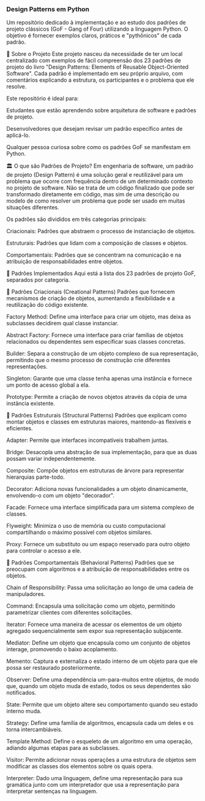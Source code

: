 ### Design Patterns em Python
Um repositório dedicado à implementação e ao estudo dos padrões de projeto clássicos (GoF - Gang of Four) utilizando a linguagem Python. O objetivo é fornecer exemplos claros, práticos e "pythônicos" de cada padrão.

📖 Sobre o Projeto
Este projeto nasceu da necessidade de ter um local centralizado com exemplos de fácil compreensão dos 23 padrões de projeto do livro "Design Patterns: Elements of Reusable Object-Oriented Software". Cada padrão é implementado em seu próprio arquivo, com comentários explicando a estrutura, os participantes e o problema que ele resolve.

Este repositório é ideal para:

Estudantes que estão aprendendo sobre arquitetura de software e padrões de projeto.

Desenvolvedores que desejam revisar um padrão específico antes de aplicá-lo.

Qualquer pessoa curiosa sobre como os padrões GoF se manifestam em Python.

🏛️ O que são Padrões de Projeto?
Em engenharia de software, um padrão de projeto (Design Pattern) é uma solução geral e reutilizável para um problema que ocorre com frequência dentro de um determinado contexto no projeto de software. Não se trata de um código finalizado que pode ser transformado diretamente em código, mas sim de uma descrição ou modelo de como resolver um problema que pode ser usado em muitas situações diferentes.

Os padrões são divididos em três categorias principais:

Criacionais: Padrões que abstraem o processo de instanciação de objetos.

Estruturais: Padrões que lidam com a composição de classes e objetos.

Comportamentais: Padrões que se concentram na comunicação e na atribuição de responsabilidades entre objetos.

📂 Padrões Implementados
Aqui está a lista dos 23 padrões de projeto GoF, separados por categoria.

🔷 Padrões Criacionais (Creational Patterns)
Padrões que fornecem mecanismos de criação de objetos, aumentando a flexibilidade e a reutilização do código existente.

Factory Method: Define uma interface para criar um objeto, mas deixa as subclasses decidirem qual classe instanciar.

Abstract Factory: Fornece uma interface para criar famílias de objetos relacionados ou dependentes sem especificar suas classes concretas.

Builder: Separa a construção de um objeto complexo de sua representação, permitindo que o mesmo processo de construção crie diferentes representações.

Singleton: Garante que uma classe tenha apenas uma instância e fornece um ponto de acesso global a ela.

Prototype: Permite a criação de novos objetos através da cópia de uma instância existente.

🔶 Padrões Estruturais (Structural Patterns)
Padrões que explicam como montar objetos e classes em estruturas maiores, mantendo-as flexíveis e eficientes.

Adapter: Permite que interfaces incompatíveis trabalhem juntas.

Bridge: Desacopla uma abstração de sua implementação, para que as duas possam variar independentemente.

Composite: Compõe objetos em estruturas de árvore para representar hierarquias parte-todo.

Decorator: Adiciona novas funcionalidades a um objeto dinamicamente, envolvendo-o com um objeto "decorador".

Facade: Fornece uma interface simplificada para um sistema complexo de classes.

Flyweight: Minimiza o uso de memória ou custo computacional compartilhando o máximo possível com objetos similares.

Proxy: Fornece um substituto ou um espaço reservado para outro objeto para controlar o acesso a ele.

🔶 Padrões Comportamentais (Behavioral Patterns)
Padrões que se preocupam com algoritmos e a atribuição de responsabilidades entre os objetos.

Chain of Responsibility: Passa uma solicitação ao longo de uma cadeia de manipuladores.

Command: Encapsula uma solicitação como um objeto, permitindo parametrizar clientes com diferentes solicitações.

Iterator: Fornece uma maneira de acessar os elementos de um objeto agregado sequencialmente sem expor sua representação subjacente.

Mediator: Define um objeto que encapsula como um conjunto de objetos interage, promovendo o baixo acoplamento.

Memento: Captura e externaliza o estado interno de um objeto para que ele possa ser restaurado posteriormente.

Observer: Define uma dependência um-para-muitos entre objetos, de modo que, quando um objeto muda de estado, todos os seus dependentes são notificados.

State: Permite que um objeto altere seu comportamento quando seu estado interno muda.

Strategy: Define uma família de algoritmos, encapsula cada um deles e os torna intercambiáveis.

Template Method: Define o esqueleto de um algoritmo em uma operação, adiando algumas etapas para as subclasses.

Visitor: Permite adicionar novas operações a uma estrutura de objetos sem modificar as classes dos elementos sobre os quais opera.

Interpreter: Dado uma linguagem, define uma representação para sua gramática junto com um interpretador que usa a representação para interpretar sentenças na linguagem.
